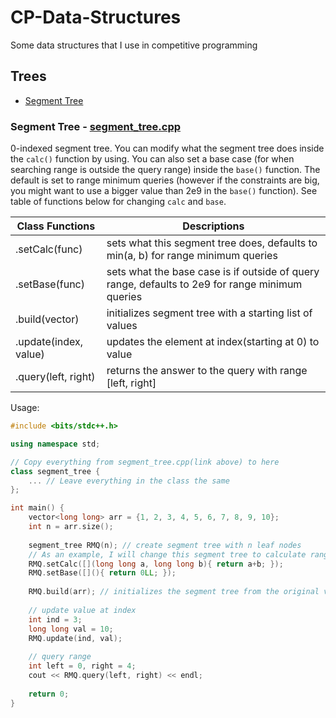 # CP-Data-Structures
Some data structures that I use in competitive programming

## Trees
 - [Segment Tree](https://github.com/David1425/CP-Data-Structures/blob/main/README.md#segment-tree---segment_treecpp)

### Segment Tree - [segment_tree.cpp](https://github.com/David1425/CP-Data-Structures/blob/main/Trees/segment_tree.cpp)
0-indexed segment tree.
You can modify what the segment tree does inside the `calc()` function by using. You can also set a base case (for when searching range is outside the query range) inside the `base()` function. The default is set to range minimum queries (however if the constraints are big, you might want to use a bigger value than 2e9 in the `base()` function). See table of functions below for changing `calc` and `base`.

| Class Functions | Descriptions |
|-----------------|--------------|
| .setCalc(func) | sets what this segment tree does, defaults to min(a, b) for range minimum queries |
| .setBase(func) | sets what the base case is if outside of query range, defaults to 2e9 for range minimum queries |
| .build(vector) | initializes segment tree with a starting list of values |
| .update(index, value) | updates the element at index(starting at 0) to value |
| .query(left, right) | returns the answer to the query with range [left, right]|

Usage:
```cpp
#include <bits/stdc++.h>

using namespace std;

// Copy everything from segment_tree.cpp(link above) to here
class segment_tree {
    ... // Leave everything in the class the same
};

int main() {
    vector<long long> arr = {1, 2, 3, 4, 5, 6, 7, 8, 9, 10};
    int n = arr.size();
    
    segment_tree RMQ(n); // create segment tree with n leaf nodes
    // As an example, I will change this segment tree to calculate range sum queries
    RMQ.setCalc([](long long a, long long b){ return a+b; });
    RMQ.setBase([](){ return 0LL; });
    
    RMQ.build(arr); // initializes the segment tree from the original vector
    
    // update value at index
    int ind = 3;
    long long val = 10;
    RMQ.update(ind, val);
    
    // query range
    int left = 0, right = 4;
    cout << RMQ.query(left, right) << endl;
    
    return 0;
}

```
